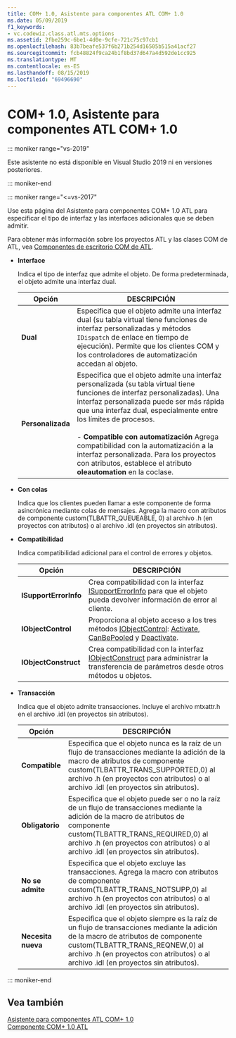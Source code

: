 ```yaml
---
title: COM+ 1.0, Asistente para componentes ATL COM+ 1.0
ms.date: 05/09/2019
f1_keywords:
- vc.codewiz.class.atl.mts.options
ms.assetid: 2fbe259c-6be1-4d0e-9cfe-721c75c97cb1
ms.openlocfilehash: 83b7beafe537f6b271b254d16505b515a41acf27
ms.sourcegitcommit: fcb48824f9ca24b1f8bd37d647a4d592de1cc925
ms.translationtype: MT
ms.contentlocale: es-ES
ms.lasthandoff: 08/15/2019
ms.locfileid: "69496690"
---
```

# <a name="com-10-atl-com-10-component-wizard"></a>COM+ 1.0, Asistente para componentes ATL COM+ 1.0

::: moniker range="vs-2019"

Este asistente no está disponible en Visual Studio 2019 ni en versiones posteriores.

::: moniker-end

::: moniker range="<=vs-2017"

Use esta página del Asistente para componentes COM+ 1.0 ATL para especificar el tipo de interfaz y las interfaces adicionales que se deben admitir.

Para obtener más información sobre los proyectos ATL y las clases COM de ATL, vea [Componentes de escritorio COM de ATL](../../atl/atl-com-desktop-components.md).

- **Interface**

   Indica el tipo de interfaz que admite el objeto. De forma predeterminada, el objeto admite una interfaz dual.

   |Opción|DESCRIPCIÓN|
   |------------|-----------------|
   |**Dual**|Especifica que el objeto admite una interfaz dual (su tabla virtual tiene funciones de interfaz personalizadas y métodos `IDispatch` de enlace en tiempo de ejecución). Permite que los clientes COM y los controladores de automatización accedan al objeto.|
   |**Personalizada**|Especifica que el objeto admite una interfaz personalizada (su tabla virtual tiene funciones de interfaz personalizadas). Una interfaz personalizada puede ser más rápida que una interfaz dual, especialmente entre los límites de procesos.<br /><br /> - **Compatible con automatización** Agrega compatibilidad con la automatización a la interfaz personalizada. Para los proyectos con atributos, establece el atributo **oleautomation** en la coclase.|

- **Con colas**

   Indica que los clientes pueden llamar a este componente de forma asincrónica mediante colas de mensajes. Agrega la macro con atributos de componente custom(TLBATTR_QUEUEABLE, 0) al archivo .h (en proyectos con atributos) o al archivo .idl (en proyectos sin atributos).

- **Compatibilidad**

   Indica compatibilidad adicional para el control de errores y objetos.

   |Opción|DESCRIPCIÓN|
   |------------|-----------------|
   |**ISupportErrorInfo**|Crea compatibilidad con la interfaz [ISupportErrorInfo](../../atl/reference/isupporterrorinfoimpl-class.md) para que el objeto pueda devolver información de error al cliente.|
   |**IObjectControl**|Proporciona al objeto acceso a los tres métodos [IObjectControl](/windows/win32/api/comsvcs/nn-comsvcs-iobjectcontrol): [Activate](/windows/win32/api/comsvcs/nf-comsvcs-iobjectcontrol-activate), [CanBePooled](/windows/win32/api/comsvcs/nf-comsvcs-iobjectcontrol-canbepooled) y [Deactivate](/windows/win32/api/comsvcs/nf-comsvcs-iobjectcontrol-deactivate).|
   |**IObjectConstruct**|Crea compatibilidad con la interfaz [IObjectConstruct](/windows/win32/api/comsvcs/nn-comsvcs-iobjectconstruct) para administrar la transferencia de parámetros desde otros métodos u objetos.|

- **Transacción**

   Indica que el objeto admite transacciones. Incluye el archivo mtxattr.h en el archivo .idl (en proyectos sin atributos).

   |Opción|DESCRIPCIÓN|
   |------------|-----------------|
   |**Compatible**|Especifica que el objeto nunca es la raíz de un flujo de transacciones mediante la adición de la macro de atributos de componente custom(TLBATTR_TRANS_SUPPORTED,0) al archivo .h (en proyectos con atributos) o al archivo .idl (en proyectos sin atributos).|
   |**Obligatorio**|Especifica que el objeto puede ser o no la raíz de un flujo de transacciones mediante la adición de la macro de atributos de componente custom(TLBATTR_TRANS_REQUIRED,0) al archivo .h (en proyectos con atributos) o al archivo .idl (en proyectos sin atributos).|
   |**No se admite**|Especifica que el objeto excluye las transacciones. Agrega la macro con atributos de componente custom(TLBATTR_TRANS_NOTSUPP,0) al archivo .h (en proyectos con atributos) o al archivo .idl (en proyectos sin atributos).|
   |**Necesita nueva**|Especifica que el objeto siempre es la raíz de un flujo de transacciones mediante la adición de la macro de atributos de componente custom(TLBATTR_TRANS_REQNEW,0) al archivo .h (en proyectos con atributos) o al archivo .idl (en proyectos sin atributos).|

::: moniker-end

## <a name="see-also"></a>Vea también

[Asistente para componentes ATL COM+ 1.0](../../atl/reference/atl-com-plus-1-0-component-wizard.md)<br/>
[Componente COM+ 1.0 ATL](../../atl/reference/adding-an-atl-com-plus-1-0-component.md)
